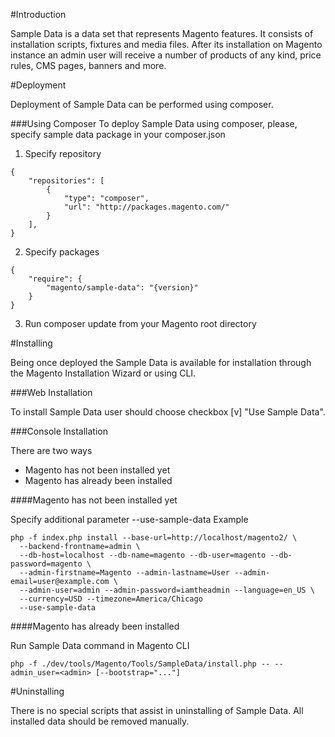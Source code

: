 #Introduction

Sample Data is a data set that represents Magento features. It consists of installation scripts, fixtures and media files.
After its installation on Magento instance an admin user will receive a number of products of any kind, price rules, CMS pages, banners and more.

#Deployment

Deployment of Sample Data can be performed using composer.

###Using Composer
To deploy Sample Data using composer, please, specify sample data package in your composer.json

1. Specify repository
```
{
    "repositories": [
        {
            "type": "composer",
            "url": "http://packages.magento.com/"
        }
    ],
}
```
2. Specify packages
```
{
    "require": {
        "magento/sample-data": "{version}"
    }
}
```
3. Run composer update from your Magento root directory

#Installing

Being once deployed the Sample Data is available for installation through the Magento Installation Wizard or using CLI.

###Web Installation

To install Sample Data user should choose checkbox [v] "Use Sample Data".

###Console Installation

There are two ways
 - Magento has not been installed yet
 - Magento has already been installed

####Magento has not been installed yet

Specify additional parameter --use-sample-data
Example
```
php -f index.php install --base-url=http://localhost/magento2/ \
  --backend-frontname=admin \
  --db-host=localhost --db-name=magento --db-user=magento --db-password=magento \
  --admin-firstname=Magento --admin-lastname=User --admin-email=user@example.com \
  --admin-user=admin --admin-password=iamtheadmin --language=en_US \
  --currency=USD --timezone=America/Chicago
  --use-sample-data
```

####Magento has already been installed

Run Sample Data command in Magento CLI

```
php -f ./dev/tools/Magento/Tools/SampleData/install.php -- --admin_user=<admin> [--bootstrap="..."]
```

#Uninstalling

There is no special scripts that assist in uninstalling of Sample Data. All installed data should be removed manually.
